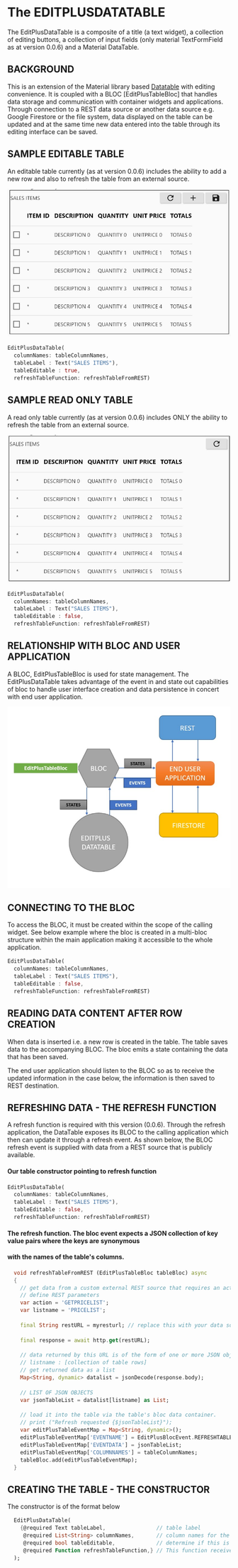 # The EDITPLUSDATATABLE

The EditPlusDataTable is a composite of a title (a text widget), a collection of editing buttons, a collection of input fields (only material TextFormField as at version 0.0.6) and a Material DataTable. 

## BACKGROUND
This is an extension of the  Material library based [Datatable](https://api.flutter.dev/flutter/material/DataTable-class.html) with editing convenience. It is coupled with a BLOC [EditPlusTableBloc] that handles data storage and communication with container widgets and applications. Through connection to a REST data source or another data source e.g. Google Firestore or the file system, data displayed on the table can be updated and at the same time new data entered into the table through its editing interface can be saved.

## SAMPLE EDITABLE TABLE
An editable table currently (as at version 0.0.6) includes the ability to add a new row and also to refresh the table from an external source. 

![Editable Table](editable_table.jpg)

```dart
EditPlusDataTable(
  columnNames: tableColumnNames, 
  tableLabel : Text("SALES ITEMS"), 
  tableEditable : true, 
  refreshTableFunction: refreshTableFromREST)
```

## SAMPLE READ ONLY TABLE
A read only table currently (as at version 0.0.6) includes ONLY the ability to refresh the table from an external source. 

![Read Only Table](readonly_table.jpg)

```dart
EditPlusDataTable(
  columnNames: tableColumnNames, 
  tableLabel : Text("SALES ITEMS"), 
  tableEditable : false, 
  refreshTableFunction: refreshTableFromREST)
```

## RELATIONSHIP WITH BLOC AND USER APPLICATION
A BLOC, EditPlusTableBloc is used for state management. The EditPlusDataTable takes advantage of the event in and state out capabilities of bloc to handle user interface creation and data persistence in concert with end user application.

![Read Only Table](lib_bloc_relationship.jpg)

## CONNECTING TO THE BLOC
To access the BLOC, it must be created within the scope of the calling widget. See below example where the bloc is created in a multi-bloc structure within the main application making it accessible to the whole application.

```dart
EditPlusDataTable(
  columnNames: tableColumnNames, 
  tableLabel : Text("SALES ITEMS"), 
  tableEditable : false, 
  refreshTableFunction: refreshTableFromREST)
```

## READING DATA CONTENT AFTER ROW CREATION
When data is inserted i.e. a new row is created in the table. The table saves data to the accompanying BLOC. The bloc emits a state containing the data that has been saved.

The end user application should listen to the BLOC so as to receive the updated information in the case below, the information is then saved to REST destination.

## REFRESHING DATA - THE REFRESH FUNCTION
A refresh function is required with this version (0.0.6). Through the refresh application, the DataTable exposes its BLOC to the calling application which then can update it through a refresh event. As shown below, the BLOC refresh event is supplied with data from a REST source that is publicly available.

#### Our table constructor pointing to refresh function
```dart
EditPlusDataTable(
  columnNames: tableColumnNames, 
  tableLabel : Text("SALES ITEMS"), 
  tableEditable : false, 
  refreshTableFunction: refreshTableFromREST)
```
#### The refresh function. The bloc event expects a JSON collection of key value pairs where the keys are synonymous
#### with the names of the table's columns.
```dart
  void refreshTableFromREST (EditPlusTableBloc tableBloc) async
  {
    // get data from a custom external REST source that requires an action and name of list
    // define REST parameters
    var action = 'GETPRICELIST';
    var listname = 'PRICELIST';

    final String restURL = myresturl; // replace this with your data sources

    final response = await http.get(restURL);
    
    // data returned by this URL is of the form of one or more JSON objects one of them being
    // listname : [collection of table rows]
    // get returned data as a list
    Map<String, dynamic> datalist = jsonDecode(response.body);

    // LIST OF JSON OBJECTS
    var jsonTableList = datalist[listname] as List;

    // load it into the table via the table's bloc data container.
    // print ("Refresh requested {$jsonTableList}");
    var editPlusTableEventMap = Map<String, dynamic>();
    editPlusTableEventMap['EVENTNAME'] = EditPlusBlocEvent.REFRESHTABLEEVENT;
    editPlusTableEventMap['EVENTDATA'] = jsonTableList;
    editPlusTableEventMap['COLUMNNAMES'] = tableColumnNames;
    tableBloc.add(editPlusTableEventMap);
  }
```

## CREATING THE TABLE - THE CONSTRUCTOR
The constructor is of the format below

```dart
  EditPlusDataTable(
    {@required Text tableLabel,                // table label
     @required List<String> columnNames,       // column names for the table, required by Material DataTable
     @required bool tableEditable,             // determine if this is a read only table or table with ability to add items
     @required Function refreshTableFunction,} // This function receives the BLOC in use by the table to end user application
  );
```